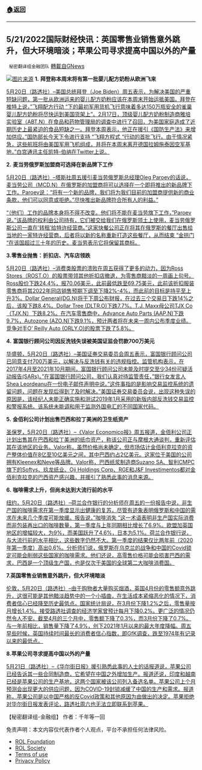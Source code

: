 ###  [:house:返回](README.md)
---


## 5/21/2022国际财经快讯：英国零售业销售意外跳升，但大环境暗淡；苹果公司寻求提高中国以外的产量
` 秘密翻译组金融团队` [轉載自GNews](https://gnews.org/zh-hans/2575823/)

![](https://assets.gnews.org/wp-content/uploads/2022/05/图片1-195_1653203488.png)[图片来源](https://www.reuters.com) 
**1.** **拜登称本周末将有第一批婴儿配方奶粉从欧洲飞来**
 
[5月20日（路透社）–美国总统拜登（Joe Biden）周五表示，为解决美国的严重短缺问题，第一批从欧洲运来的婴儿配方奶粉应该在本周末开始运抵美国。拜登在推特上说，”飞翔配方行动 “下的最初军用货机飞行意味着多达150万瓶安全的雀巢婴儿配方奶粉将尽快运到美国货架上”。2月17日，顶级婴儿配方奶粉制造商雅培实验室（ABT.N）在食品和药物管理局的调查中进行了召回，为美国家庭造成了近期历史上最紧迫的食品短缺之一。拜登本周表示，他正在援引《国防生产法》来增加供应。”国防部长今天下令进行支持 “飞翔方程式 “行动的首批飞行。由于情况紧急，这些航班将由美国军用飞机组成，并将在本周末离开德国拉姆施泰因空军基地，”白宫通讯主任凯特-伯纳在Twitter上说。](https://www.reuters.com/world/us/biden-says-first-shipments-baby-formula-flying-europe-this-weekend-2022-05-21/)
 
**2.** **麦当劳俄罗斯加盟商可选择在新品牌下工作**
 
[5月20日（路透社）–塔斯社周五援引麦当劳俄罗斯总经理Oleg Paroev的话说，麦当劳公司（MCD.N）在俄罗斯的加盟商将可以选择在一个即将推出的新品牌下工作。Paroev说：“将有一个新的品牌，我们将为我们目前的加盟商提供新的商业条款，他们可以同意或拒绝。”尽快推出新品牌符合所有人的利益。”](https://www.reuters.com/business/retail-consumer/mcdonalds-russia-franchisees-have-option-working-under-new-brand-tass-2022-05-20/)
 
[“（他们）工作的品牌本身将不得不改变。他们将不能在麦当劳旗下工作，”Paroev说。”该品牌的权利由公司持有，它们被交给我们在俄罗斯领土上使用，麦当劳俄罗斯公司一直在’转租’给特许经营商。”这家快餐公司正在将其在俄罗斯的餐厅出售给当地的一家特许经营商，后者将以新的名称重新打造这些餐厅，从而结束 “金拱门 “在该国超过三十年的历史。麦当劳表示它将保留其商标。](https://www.reuters.com/business/retail-consumer/mcdonalds-russia-franchisees-have-option-working-under-new-brand-tass-2022-05-20/)
 
**3.零售业抛售：折扣店、汽车店领跌**
 
[5月20日（路透社）–消费类股票的溃败在周五获得了更多的动力，因为Ross Stores（ROST.O）的股票带领其他折扣店撤退，为零售商黯淡的一周画上句号。Ross股价下跌24.4%，报70.06美元，此前最低跌至69.75美元，此前该折扣服装零售商将其2022年同店销售预期下调至下降2%-4%，而此前的目标是持平至上升3%。Dollar General(DG.N)将于下周公布财报，在过去三个交易日下跌14%之后，该股下跌8.4%。Dollar Tree (DLTR.O)下跌7.7%。T.J. Maxx母公司TJX Co（TJX.N）下跌8.2%。在汽车零售商中，Advance Auto Parts (AAP.N)下跌9.7%，Autozone (AZO.N)下跌9.1%，预计两者将在未来一周内公布季度业绩。竞争对手O’ Reilly Auto (ORLY.O)的股票下跌了5.8%。](https://www.reuters.com/business/retail-consumer/retail-sell-off-discounters-auto-stores-lead-losses-2022-05-20/)
 
**4.** **富国银行顾问公司因反洗钱失误被美国证监会罚款700万美元**
 
[华盛顿，5月20日（路透社）–美国证券交易委员会周五表示，富国银行顾问公司已同意支付700万美元，以解决与反洗钱有关的违规指控。监管机构表示，在2017年4月至2021年10月期间，富国银行顾问公司未能及时提交至少34份可疑活动报告(SARs)。”在富国银行顾问公司，我们认真对待监管责任，”银行女发言人Shea Leordeanu在一份电子邮件声明中说。”这件事指的是影响交易监控系统的遗留问题，问题在发现后得到了及时解决。”美国证券交易委员会说，出现这种失误的原因是，该经纪人未能正确实施和测试2019年1月采用的新版内部反洗钱交易监控和警报系统。该系统未能调和用于监测外国电汇的不同国家代码。](https://www.reuters.com/world/us/us-sec-charges-wells-fargo-advisors-with-anti-money-laundering-violations-2022-05-20/)
 
**5.** **金佰利公司计划出售巴西和拉丁美洲的卫生纸资产**
 
[圣保罗，5月20日（路透社）–《Valor Economico报》周五报道，金佰利公司正计划出售其在巴西和拉丁美洲的纸巾资产，称该公司正与摩根大通谈判，重新评估其在该地区的业务。Valor称，虽然价格尚未确定，但市场估计金佰利克拉克的资产整体价值在8亿至10亿美元之间，其中巴西约占2亿美元。这家位于美国的公司拥有Kleenex和Neve等品牌。Valor称，巴西纸浆制造商Suzano SA、智利CMPC旗下的Softys、玖龙纸业、Oji Holdings Corp、RGE和J&F Investimentos都对金佰利克拉克的巴西资产感兴趣，并援引了熟悉此事的消息来源。](https://www.reuters.com/business/retail-consumer/kimberly-clark-sell-tissue-paper-assets-brazil-latam-report-2022-05-20/)
 
**6.** **咖啡需求上升，但尚未达到大流行前的水平**
 
[纽约，5月20日（路透社）–荷兰合作银行的分析师在周五的一份报告中说，非生产国的咖啡需求在第一季度显示出健康的复苏，尽管有迹象表明俄罗斯和中国的需求在未来几个季度可能放缓。报告说，”咖啡消失 “这一术语表明非生产国实际消费而非包装再出口的咖啡数量，第一季度与上年同期相比增长了6.9%。欧盟加英国地区的增幅较大，为9%，而美国跃升了4.6%，日本为5.1%。荷兰合作银行说，与大流行前的水平相比，这些数字仍然不大。第一季度的结果仅比两年前（2020年第一季度）高出0.6%。分析师们说，俄罗斯在乌克兰的战争和中国的Covid锁定可能会削弱这些国家的咖啡需求。他们还说，高零售价格可能会损害巴西的需求，巴西是一个顶级生产国，也是仅次于美国的全球第二大咖啡消费国。](https://www.reuters.com/markets/commodities/coffee-demand-up-not-yet-percolating-pre-pandemic-levels-report-2022-05-20/)
 
**7.英国零售业销售意外跳升，但大环境暗淡**
 
[伦敦，5月20日（路透社）–由于购物者大量购买烟酒，英国4月份的零售额意外跳升，这很可能是其他黯淡趋势中的一个小插曲，在生活成本紧缩恶化的情况下，消费者信心已经降至历史最低点。国家统计局说，在3月份下降1.2%之后，零售量按月增长1.4%。接受路透社调查的经济学家曾预计每月下降0.2%。更广泛的情况仍然令人不安。截至4月的三个月中，零售额下降了0.3%，而3月份下降了0.7%。与一年前相比，销售量下降了4.9%，创下2021年1月以来的最大年度降幅。周五早些时候，英国持续时间最长的消费者信心指数，即GfK调查，跌至1974年有记录以来的最低点。](https://www.reuters.com/markets/europe/uk-retail-sales-rise-by-14-april-2022-05-20/)
 
**8.苹果公司寻求提高中国以外的产量**
 
[5月21日（路透社）–《华尔街日报》援引熟悉此事的人士的话报道说，苹果公司已经告诉其一些合同制造商，它希望在中国之外增加生产。报道还说，印度和越南已经是苹果公司的生产基地，这两个国家被该公司列入备选名单。苹果公司上个月预测会出现更大的供应问题，因为COVID-19封锁减缓了中国的生产和需求。报道称，苹果公司是以中国严格的反Covid政策和其他原因为由做出的决定。苹果拒绝对华尔街日报发表评论，路透社周六也无法立即联系到苹果。](https://www.reuters.com/technology/apple-looks-boost-production-outside-china-wsj-2022-05-21/)
 
【秘密翻译组-金融组】
作者：千年等一回

免责声明：本文内容仅代表作者个人观点，平台不承担任何法律风险。
  
- [ROL Foundation](https://rolfoundation.org/)
- [ROL Society](https://rolsociety.org/)
- [Terms of use](https://gnews.org/terms-of-use-3/)
- [Privacy Policy](https://gnews.org/privacy-policy/)
